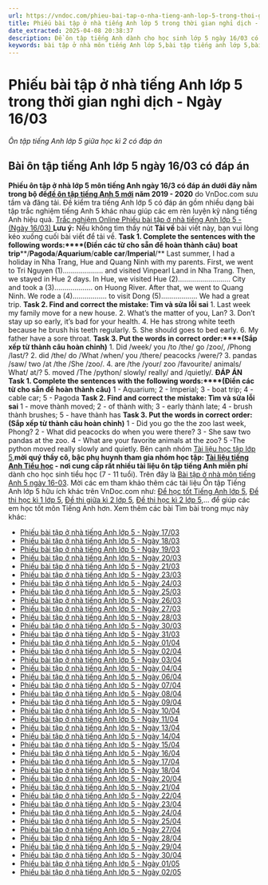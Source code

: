 ```yaml
---
url: https://vndoc.com/phieu-bai-tap-o-nha-tieng-anh-lop-5-trong-thoi-gian-nghi-dich-ngay-16-03-195867
title: Phiếu bài tập ở nhà tiếng Anh lớp 5 trong thời gian nghỉ dịch - Ngày 16/03 - Ôn tập tiếng Anh lớp 5 giữa học kì 2 có đáp án - VnDoc.com
date_extracted: 2025-04-08 20:38:37
description: Đề ôn tập tiếng Anh dành cho học sinh lớp 5 ngày 16/03 có đáp án được biên tập bám sát nội dung SGK tiếng Anh lớp 5 chương trình mới giúp các em ghi nhớ kiến thức tiếng Anh trọng tâm lớp 5 hiệu quả.
keywords: bài tập ở nhà môn tiếng Anh lớp 5,bài tập tiếng anh lớp 5,bài tập tiếng anh lớp 5 nâng cao,bài tập tết anh 5,bài tập tết tiếng anh lớp 5,bài tập tiếng anh lớp 5 cơ bản,Bài ôn tập ở nhà nghỉ phòng chống dịch bệnh môn tiếng Anh lớp 5,bài tập nghỉ phòng dịch corona,phòng dịch Corona,phòng chống dịch Covid-19,Bài tập tết lớp 5 môn tiếng Anh,bài tập sau tết môn tiếng anh lớp 5,bài tập tết môn tiếng anh lớp 5,bài tập bổ trợ nâng cao tiếng Anh lớp 5,Bài tập phòng dịch Corona lớp 5
---
```


# Phiếu bài tập ở nhà tiếng Anh lớp 5 trong thời gian nghỉ dịch - Ngày 16/03
 _Ôn tập tiếng Anh lớp 5 giữa học kì 2 có đáp án_
## Bài ôn tập tiếng Anh lớp 5 ngày 16/03 có đáp án
**Phiếu ôn tập ở nhà lớp 5 môn tiếng Anh ngày 16/3 có đáp án dưới đây nằm trong bộ đề[đề ôn tập tiếng Anh 5 mới](<https://vndoc.com/tieng-anh-lop5>) năm 2019 - 2020** do VnDoc.com sưu tầm và đăng tải. Đề kiểm tra tiếng Anh lớp 5 có đáp án gồm nhiều dạng bài tập trắc nghiệm tiếng Anh 5 khác nhau giúp các em rèn luyện kỹ năng tiếng Anh hiệu quả.
[Trắc nghiệm Online Phiếu bài tập ở nhà tiếng Anh lớp 5 - \(Ngày 16/03\) ](<https://vndoc.com/test-phieu-bai-tap-o-nha-tieng-anh-lop-5-ngay-16-03-218721>)
**Lưu ý:** Nếu không tìm thấy nút **Tải về** bài viết này, bạn vui lòng kéo xuống cuối bài viết để tải về.
**Task 1. Complete the sentences with the following words:****\(Điền các từ cho sẵn để hoàn thành câu\)**
**boat trip****/****Pagoda****/****Aquarium****/****cable car****/****Imperial****/**
Last summer, I had a holiday in Nha Trang, Hue and Quang Ninh with my parents. First, we went to Tri Nguyen \(1\)…………...….. and visited Vinpearl Land in Nha Trang. Then, we stayed in Hue 2 days. In Hue, we visited Hue \(2\)………….............. City and took a \(3\)…………….... on Huong River. After that, we went to Quang Ninh. We rode a \(4\)…………….. to visit Dong \(5\)……………... We had a great trip.
**Task 2. Find and correct the mistake: Tìm và sửa lỗi sai**
1\. Last week my family move for a new house.
2\. What’s the matter of you, Lan?
3\. Don’t stay up so early, it’s bad for your health.
4\. He has strong white teeth because he brush his teeth regularly.
5\. She should goes to bed early.
6\. My father have a sore throat.
**Task 3. Put the words in correct order:****\(Sắp xếp từ thành câu hoàn chỉnh\)**
1\. Did /week/ you /to /the/ go /zoo/, /Phong /last/?
2\. did /the/ do /What /when/ you /there/ peacocks /were/?
3\. pandas /saw/ two /at /the /She /zoo/.
4\. are /the /your/ zoo /favourite/ animals/ What/ at/?
5\. moved /The /python/ slowly/ really/ and /quietly/.
**ĐÁP ÁN**
**Task 1. Complete the sentences with the following words:****\(Điền các từ cho sẵn để hoàn thành câu\)**
1 - Aquarium; 2 - Imperial; 3 - boat trip; 4 - cable car; 5 - Pagoda
**Task 2. Find and correct the mistake: Tìm và sửa lỗi sai**
1 - move thành moved;
2 - of thành with;
3 - early thành late;
4 - brush thành brushes;
5 - have thành has
**Task 3. Put the words in correct order: \(Sắp xếp từ thành câu hoàn chỉnh\)**
1 - Did you go the the zoo last week, Phong?
2 - What did peacocks do when you were there?
3 - She saw two pandas at the zoo.
4 - What are your favorite animals at the zoo?
5 -The python moved really slowly and quietly.
Bên cạnh nhóm [Tài liệu học tập lớp 5](</goto?u=aHR0cHM6Ly93d3cuZmFjZWJvb2suY29tL2dyb3Vwcy9UYWkubGlldS5ob2MudGFwLmxvcC41LlZORE9DLw%3D%3D>),**mời quý thầy cô, bậc phụ huynh tham gia nhóm học tập: [Tài liệu tiếng Anh Tiểu học](</goto?u=aHR0cHM6Ly93d3cuZmFjZWJvb2suY29tL2dyb3Vwcy90YWlsaWV1dGllbmdhbmh0aWV1aG9jLw%3D%3D>) \- nơi cung cấp rất nhiều tài liệu ôn tập tiếng Anh miễn phí** dành cho học sinh tiểu học \(7 - 11 tuổi\).
Trên đây là [Bài tập ở nhà môn tiếng Anh 5 ngày 16-03](<https://vndoc.com/phieu-bai-tap-o-nha-tieng-anh-lop-5-trong-thoi-gian-nghi-dich-ngay-16-03-195867>). Mời các em tham khảo thêm các tài liệu Ôn tập Tiếng Anh lớp 5 hữu ích khác trên VnDoc.com như: [Để học tốt Tiếng Anh lớp 5](<https://vndoc.com/tieng-anh-lop5>), [Đề thi học kì 1 lớp 5](<https://vndoc.com/de-thi-hoc-ki-1-lop5>), [Đề thi giữa kì 2 lớp 5](<https://vndoc.com/de-thi-giua-ki-2-lop5>), [Đề thi học kì 2 lớp 5](<https://vndoc.com/de-thi-hoc-ki-2-lop5>),... để giúp các em học tốt môn Tiếng Anh hơn.
Xem thêm các bài Tìm bài trong mục này khác:
  * [Phiếu bài tập ở nhà tiếng Anh lớp 5 - Ngày 17/03](</phieu-bai-tap-o-nha-tieng-anh-lop-5-trong-thoi-gian-nghi-dich-ngay-17-03-195914>)
  * [Phiếu bài tập ở nhà tiếng Anh lớp 5 - Ngày 18/03](</phieu-bai-tap-o-nha-tieng-anh-lop-5-trong-thoi-gian-nghi-dich-ngay-18-03-195936>)
  * [Phiếu bài tập ở nhà tiếng Anh lớp 5 - Ngày 19/03](</phieu-bai-tap-o-nha-tieng-anh-lop-5-trong-thoi-gian-nghi-dich-ngay-19-03-195947>)
  * [Phiếu bài tập ở nhà tiếng Anh lớp 5 - Ngày 20/03](</phieu-bai-tap-o-nha-tieng-anh-lop-5-trong-thoi-gian-nghi-dich-ngay-20-03-196070>)
  * [Phiếu bài tập ở nhà tiếng Anh lớp 5 - Ngày 21/03](</phieu-bai-tap-o-nha-tieng-anh-lop-5-trong-thoi-gian-nghi-dich-ngay-21-03-196075>)
  * [Phiếu bài tập ở nhà tiếng Anh lớp 5 - Ngày 23/03](</phieu-bai-tap-o-nha-tieng-anh-lop-5-trong-thoi-gian-nghi-dich-ngay-23-03-196321>)
  * [Phiếu bài tập ở nhà tiếng Anh lớp 5 - Ngày 24/03](</phieu-bai-tap-o-nha-tieng-anh-lop-5-trong-thoi-gian-nghi-dich-ngay-24-03-196438>)
  * [Phiếu bài tập ở nhà tiếng Anh lớp 5 - Ngày 25/03](</phieu-bai-tap-o-nha-tieng-anh-lop-5-trong-thoi-gian-nghi-dich-ngay-25-03-196445>)
  * [Phiếu bài tập ở nhà tiếng Anh lớp 5 - Ngày 26/03](</phieu-bai-tap-o-nha-tieng-anh-lop-5-trong-thoi-gian-nghi-dich-ngay-26-03-196570>)
  * [Phiếu bài tập ở nhà tiếng Anh lớp 5 - Ngày 27/03](</phieu-bai-tap-o-nha-tieng-anh-lop-5-trong-thoi-gian-nghi-dich-ngay-27-03-196573>)
  * [Phiếu bài tập ở nhà tiếng Anh lớp 5 - Ngày 28/03](</phieu-bai-tap-o-nha-tieng-anh-lop-5-trong-thoi-gian-nghi-dich-ngay-28-03-196577>)
  * [Phiếu bài tập ở nhà tiếng Anh lớp 5 - Ngày 30/03](</phieu-bai-tap-o-nha-tieng-anh-lop-5-trong-thoi-gian-nghi-dich-ngay-30-03-196841>)
  * [Phiếu bài tập ở nhà tiếng Anh lớp 5 - Ngày 31/03](</phieu-bai-tap-o-nha-tieng-anh-lop-5-trong-thoi-gian-nghi-dich-ngay-31-03-196909>)
  * [Phiếu bài tập ở nhà tiếng Anh lớp 5 - Ngày 01/04](</phieu-bai-tap-o-nha-tieng-anh-lop-5-trong-thoi-gian-nghi-dich-ngay-01-04-196947>)
  * [Phiếu bài tập ở nhà tiếng Anh lớp 5 - Ngày 02/04](</phieu-bai-tap-o-nha-tieng-anh-lop-5-trong-thoi-gian-nghi-dich-ngay-02-04-197079>)
  * [Phiếu bài tập ở nhà tiếng Anh lớp 5 - Ngày 03/04](</phieu-bai-tap-o-nha-tieng-anh-lop-5-trong-thoi-gian-nghi-dich-ngay-03-04-197086>)
  * [Phiếu bài tập ở nhà tiếng Anh lớp 5 - Ngày 04/04](</phieu-bai-tap-o-nha-tieng-anh-lop-5-trong-thoi-gian-nghi-dich-ngay-04-04-197090>)
  * [Phiếu bài tập ở nhà tiếng Anh lớp 5 - Ngày 06/04](</phieu-bai-tap-o-nha-tieng-anh-lop-5-trong-thoi-gian-nghi-dich-ngay-06-04-197338>)
  * [Phiếu bài tập ở nhà tiếng Anh lớp 5 - Ngày 07/04](</phieu-bai-tap-o-nha-tieng-anh-lop-5-trong-thoi-gian-nghi-dich-ngay-07-04-197376>)
  * [Phiếu bài tập ở nhà tiếng Anh lớp 5 - Ngày 08/04](</phieu-bai-tap-o-nha-tieng-anh-lop-5-trong-thoi-gian-nghi-dich-ngay-08-04-197382>)
  * [Phiếu bài tập ở nhà tiếng Anh lớp 5 - Ngày 09/04](</phieu-bai-tap-o-nha-tieng-anh-lop-5-trong-thoi-gian-nghi-dich-ngay-09-04-197503>)
  * [Phiếu bài tập ở nhà tiếng Anh lớp 5 - Ngày 10/04](</phieu-bai-tap-o-nha-tieng-anh-lop-5-trong-thoi-gian-nghi-dich-ngay-10-04-197507>)
  * [Phiếu bài tập ở nhà tiếng Anh lớp 5 - Ngày 11/04](</phieu-bai-tap-o-nha-tieng-anh-lop-5-trong-thoi-gian-nghi-dich-ngay-11-04-197513>)
  * [Phiếu bài tập ở nhà tiếng Anh lớp 5 - Ngày 13/04](</phieu-bai-tap-o-nha-tieng-anh-lop-5-trong-thoi-gian-nghi-dich-ngay-13-04-197846>)
  * [Phiếu bài tập ở nhà tiếng Anh lớp 5 - Ngày 14/04](</phieu-bai-tap-o-nha-tieng-anh-lop-5-trong-thoi-gian-nghi-dich-ngay-14-04-197864>)
  * [Phiếu bài tập ở nhà tiếng Anh lớp 5 - Ngày 15/04](</phieu-bai-tap-o-nha-tieng-anh-lop-5-trong-thoi-gian-nghi-dich-ngay-15-04-197872>)
  * [Phiếu bài tập ở nhà tiếng Anh lớp 5 - Ngày 16/04](</phieu-bai-tap-o-nha-tieng-anh-lop-5-trong-thoi-gian-nghi-dich-ngay-16-04-197885>)
  * [Phiếu bài tập ở nhà tiếng Anh lớp 5 - Ngày 17/04](</phieu-bai-tap-o-nha-tieng-anh-lop-5-trong-thoi-gian-nghi-dich-ngay-17-04-197898>)
  * [Phiếu bài tập ở nhà tiếng Anh lớp 5 - Ngày 18/04](</phieu-bai-tap-o-nha-tieng-anh-lop-5-trong-thoi-gian-nghi-dich-ngay-18-04-197904>)
  * [Phiếu bài tập ở nhà tiếng Anh lớp 5 - Ngày 20/04](</phieu-bai-tap-o-nha-tieng-anh-lop-5-trong-thoi-gian-nghi-dich-ngay-20-04-198338>)
  * [Phiếu bài tập ở nhà tiếng Anh lớp 5 - Ngày 21/04](</phieu-bai-tap-o-nha-tieng-anh-lop-5-trong-thoi-gian-nghi-dich-ngay-21-04-198339>)
  * [Phiếu bài tập ở nhà tiếng Anh lớp 5 - Ngày 22/04](</phieu-bai-tap-o-nha-tieng-anh-lop-5-trong-thoi-gian-nghi-dich-ngay-22-04-198340>)
  * [Phiếu bài tập ở nhà tiếng Anh lớp 5 - Ngày 23/04](</phieu-bai-tap-o-nha-tieng-anh-lop-5-trong-thoi-gian-nghi-dich-ngay-23-04-198481>)
  * [Phiếu bài tập ở nhà tiếng Anh lớp 5 - Ngày 24/04](</phieu-bai-tap-o-nha-tieng-anh-lop-5-trong-thoi-gian-nghi-dich-ngay-24-04-198485>)
  * [Phiếu bài tập ở nhà tiếng Anh lớp 5 - Ngày 25/04](</phieu-bai-tap-o-nha-tieng-anh-lop-5-trong-thoi-gian-nghi-dich-ngay-25-04-198490>)
  * [Phiếu bài tập ở nhà tiếng Anh lớp 5 - Ngày 27/04](</phieu-bai-tap-o-nha-tieng-anh-lop-5-trong-thoi-gian-nghi-dich-ngay-27-04-198840>)
  * [Phiếu bài tập ở nhà tiếng Anh lớp 5 - Ngày 28/04](</phieu-bai-tap-o-nha-tieng-anh-lop-5-trong-thoi-gian-nghi-dich-ngay-28-04-198843>)
  * [Phiếu bài tập ở nhà tiếng Anh lớp 5 - Ngày 29/04](</phieu-bai-tap-o-nha-tieng-anh-lop-5-trong-thoi-gian-nghi-dich-ngay-29-04-198850>)
  * [Phiếu bài tập ở nhà tiếng Anh lớp 5 - Ngày 30/04](</phieu-bai-tap-o-nha-tieng-anh-lop-5-trong-thoi-gian-nghi-dich-ngay-30-04-198854>)
  * [Phiếu bài tập ở nhà tiếng Anh lớp 5 - Ngày 01/05](</phieu-bai-tap-o-nha-tieng-anh-lop-5-trong-thoi-gian-nghi-dich-ngay-01-05-198915>)
  * [Phiếu bài tập ở nhà tiếng Anh lớp 5 - Ngày 02/05](</phieu-bai-tap-o-nha-tieng-anh-lop-5-trong-thoi-gian-nghi-dich-ngay-02-05-198921>)

